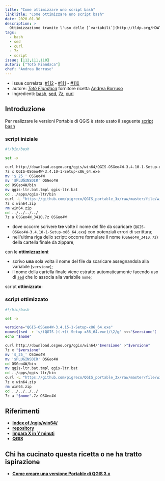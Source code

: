 ```yaml
---
title: "Come ottimizzare uno script bash"
linkTitle: "Come ottimizzare uno script bash"
date: 2020-01-30
description: >
  Ottimizzazione tramite l'uso delle [`variabili`](http://tldp.org/HOWTO/Bash-Prog-Intro-HOWTO-5.html).
tags:
  - bash
  - sed
  - curl
  - 7z
  - script
issue: [112,111,110]
autori: ["Totò Fiandaca"]
chef: "Andrea Borruso"
---
```


- issue correlata: [#112](https://github.com/opendatasicilia/tansignari/issues/112) - [#111](https://github.com/opendatasicilia/tansignari/issues/111) - [#110](https://github.com/opendatasicilia/tansignari/issues/110)
- autore:  _[Totò Fiandaca](https://twitter.com/totofiandaca?lang=it)_ fornitore ricetta [Andrea Borruso](https://twitter.com/aborruso)
- ingredienti: [bash](https://it.wikipedia.org/wiki/Bash), [sed](https://it.wikipedia.org/wiki/Sed_(Unix)), [7z](https://manpages.debian.org/jessie/p7zip-full/7za.1.en.html), [curl](https://curl.haxx.se/)

## Introduzione

Per realizzare le versioni Portable di QGIS è stato usato il seguente [script bash](https://github.com/pigreco/QGIS_portable_3x/blob/master/script.sh)

### script iniziale

```bash
#!/bin/bash

set -x

curl http://download.osgeo.org/qgis/win64/QGIS-OSGeo4W-3.4.10-1-Setup-x86_64.exe >QGIS-OSGeo4W-3.4.10-1-Setup-x86_64.exe
7z x QGIS-OSGeo4W-3.4.10-1-Setup-x86_64.exe
mv '$_25_' OSGeo4W
mv '$PLUGINSDIR' OSGeo4W
cd OSGeo4W/bin
mv qgis-ltr.bat.tmpl qgis-ltr.bat
cd ../apps/qgis-ltr/bin
curl -L "https://github.com/pigreco/QGIS_portable_3x/raw/master/file/win64/win64.zip" >win64.zip
7z x win64.zip
rm win64.zip
cd ../../../../
7z a OSGeo4W_3410.7z OSGeo4W
```

- dove occorre scrivere **tre** volte il nome del file da scaricare (`QGIS-OSGeo4W-3.4.10-1-Setup-x86_64.exe`) con potenziali errori di scrittura;
- nell'ultima riga dello script: occorre formulare il nome (`OSGeo4W_3410.7z`) della cartella finale da zippare;

con le **ottimizzazioni**:
- scrivo **una** sola volta il nome del file da scaricare assegnandola alla variabile (`versione`);
- il nome della cartella finale viene estratto automaticamente facendo uso di [`sed`](https://it.wikipedia.org/wiki/Sed_(Unix)) che lo associa alla variabile `nome`;

script **ottimizzato**:

### script ottimizzato

```bash
#!/bin/bash

set -x

versione="QGIS-OSGeo4W-3.4.15-1-Setup-x86_64.exe"
nome=$(sed -r 's/(QGIS-)(.+)(-Setup-x86_64.exe)/\2/g' <<<"$versione")
echo "$nome"

curl http://download.osgeo.org/qgis/win64/"$versione" >"$versione"
7z x "$versione"
mv '$_25_' OSGeo4W
mv '$PLUGINSDIR' OSGeo4W
cd OSGeo4W/bin
mv qgis-ltr.bat.tmpl qgis-ltr.bat
cd ../apps/qgis-ltr/bin
curl -L "https://github.com/pigreco/QGIS_portable_3x/raw/master/file/win64/win64.zip" >win64.zip
7z x win64.zip
rm win64.zip
cd ../../../../
7z a "$nome".7z OSGeo4W
```

## Riferimenti
- [**Index of /qgis/win64/**](http://download.osgeo.org/qgis/win64/)
- [**repository**](https://github.com/pigreco/QGIS_portable_3x)
- [**Impara X in Y minuti**](https://learnxinyminutes.com/docs/it-it/bash-it/)
- [**QGIS**](https://qgis.org/it/site/)

## Chi ha cucinato questa ricetta o ne ha tratto ispirazione

- [**Come creare una versione Portable di QGIS 3.x**](http://tansignari.opendatasicilia.it/it/latest/ricette/utilities/come_creare_portable_QGIS.html)
